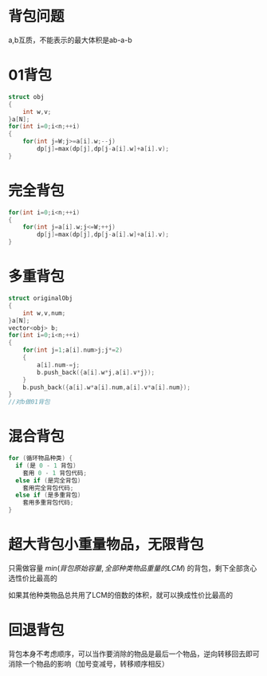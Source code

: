 # 背包问题
a,b互质，不能表示的最大体积是ab-a-b
# 01背包
```cpp
struct obj
{
    int w,v;
}a[N];
for(int i=0;i<n;++i)
{
    for(int j=W;j>=a[i].w;--j)
        dp[j]=max(dp[j],dp[j-a[i].w]+a[i].v);
}
```
# 完全背包
```cpp
for(int i=0;i<n;++i)
{
    for(int j=a[i].w;j<=W;++j)
        dp[j]=max(dp[j],dp[j-a[i].w]+a[i].v);
}
```
# 多重背包
```cpp
struct originalObj
{
    int w,v,num;
}a[N];
vector<obj> b;
for(int i=0;i<n;++i)
{
    for(int j=1;a[i].num>j;j*=2)
    {
        a[i].num-=j;
        b.push_back({a[i].w*j,a[i].v*j});
    }
    b.push_back({a[i].w*a[i].num,a[i].v*a[i].num});
}
//对b做01背包
```
# 混合背包
```cpp
for (循环物品种类) {
  if (是 0 - 1 背包)
    套用 0 - 1 背包代码;
  else if (是完全背包)
    套用完全背包代码;
  else if (是多重背包)
    套用多重背包代码;
}
```
# 超大背包小重量物品，无限背包
只需做容量 $min(背包原始容量,全部种类物品重量的LCM)$ 的背包，剩下全部贪心选性价比最高的

如果其他种类物品总共用了LCM的倍数的体积，就可以换成性价比最高的
# 回退背包
背包本身不考虑顺序，可以当作要消除的物品是最后一个物品，逆向转移回去即可消除一个物品的影响（加号变减号，转移顺序相反）
